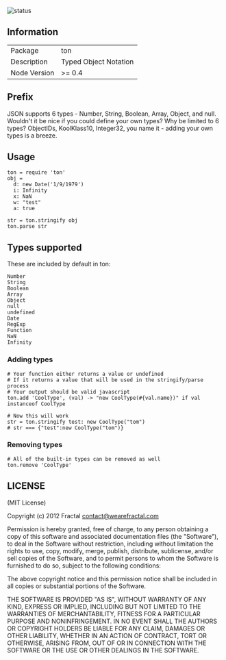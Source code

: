 ![status](https://secure.travis-ci.org/wearefractal/ton.png?branch=master)

## Information

<table>
<tr> 
<td>Package</td><td>ton</td>
</tr>
<tr>
<td>Description</td>
<td>Typed Object Notation</td>
</tr>
<tr>
<td>Node Version</td>
<td>>= 0.4</td>
</tr>
</table>

## Prefix

JSON supports 6 types - Number, String, Boolean, Array, Object, and null. Wouldn't it be nice if you could define your own types? Why be limited to 6 types? ObjectIDs, KoolKlass10, Integer32, you name it - adding your own types is a breeze.

## Usage

```coffee-script
ton = require 'ton'
obj =
  d: new Date('1/9/1979')
  i: Infinity
  x: NaN
  w: "test"
  a: true

str = ton.stringify obj
ton.parse str
```

## Types supported

These are included by default in ton:

```
Number
String
Boolean
Array
Object
null
undefined
Date
RegExp
Function
NaN
Infinity
```

### Adding types

```coffee-script
# Your function either returns a value or undefined
# If it returns a value that will be used in the stringify/parse process
# Your output should be valid javascript
ton.add 'CoolType', (val) -> "new CoolType(#{val.name})" if val instanceof CoolType

# Now this will work
str = ton.stringify test: new CoolType("tom")
# str === {"test":new CoolType("tom")}
```

### Removing types

```coffee-script
# All of the built-in types can be removed as well
ton.remove 'CoolType'
```


## LICENSE

(MIT License)

Copyright (c) 2012 Fractal <contact@wearefractal.com>

Permission is hereby granted, free of charge, to any person obtaining
a copy of this software and associated documentation files (the
"Software"), to deal in the Software without restriction, including
without limitation the rights to use, copy, modify, merge, publish,
distribute, sublicense, and/or sell copies of the Software, and to
permit persons to whom the Software is furnished to do so, subject to
the following conditions:

The above copyright notice and this permission notice shall be
included in all copies or substantial portions of the Software.

THE SOFTWARE IS PROVIDED "AS IS", WITHOUT WARRANTY OF ANY KIND,
EXPRESS OR IMPLIED, INCLUDING BUT NOT LIMITED TO THE WARRANTIES OF
MERCHANTABILITY, FITNESS FOR A PARTICULAR PURPOSE AND
NONINFRINGEMENT. IN NO EVENT SHALL THE AUTHORS OR COPYRIGHT HOLDERS BE
LIABLE FOR ANY CLAIM, DAMAGES OR OTHER LIABILITY, WHETHER IN AN ACTION
OF CONTRACT, TORT OR OTHERWISE, ARISING FROM, OUT OF OR IN CONNECTION
WITH THE SOFTWARE OR THE USE OR OTHER DEALINGS IN THE SOFTWARE.

